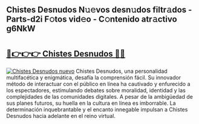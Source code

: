 ## Chistes Desnudos N𝚞𝚎vos desn𝚞dos filtr𝚊dos - Parts-d2i F𝚘tos vid𝚎o - C𝚘ntenido atr𝚊ctivo g6NkW

# <h2><a href="http://mb8w71.tromn.icu/?c=Chistes+Desnudos">🔗👉👉👉 Chistes Desnudos 🔗🔗</a></h2>

[![Chistes Desnudos nuevo](https://i.imgur.com/pEAQMta.gif)](http://mb8w71.tromn.icu/?c=Chistes+Desnudos)
Chistes Desnudos, una personalidad multifacética y enigmática, desafía la comprensión fácil. Su innovador método de interactuar con el público en línea ha cautivado y enfurecido a los espectadores, estimulando debates sobre moralidad, identidad y las complejidades de las comunidades digitales. A pesar de la ambigüedad de sus planes futuros, su huella en la cultura en línea es imborrable. La determinación inquebrantable y el encanto innegable impulsan a Chistes Desnudos hacia adelante en el reino virtual.
